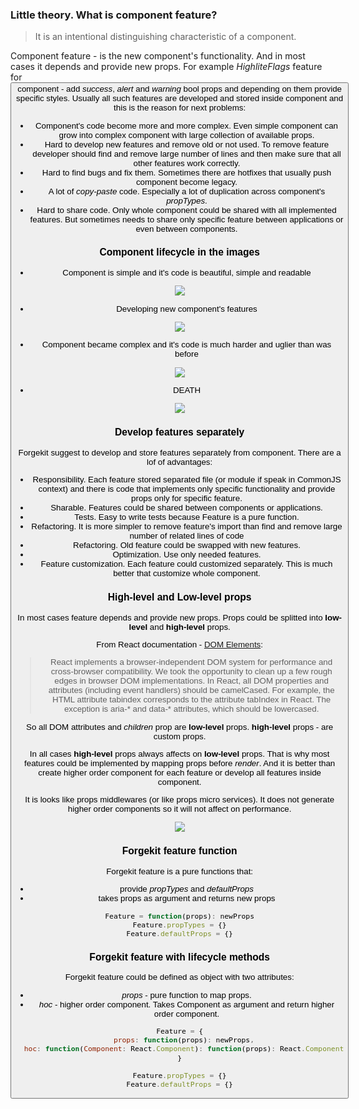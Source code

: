 ### Little theory. What is component feature?

> It is an intentional distinguishing characteristic of a component.

Component feature - is the new component's functionality. And in most cases it depends and provide new props.
For example *HighliteFlags* feature for *<Button/>* component - add *success*, *alert* and *warning* bool props and depending on them provide specific styles.
Usually all such features are developed and stored inside component and this is the reason for next problems:

* Component's code become more and more complex. Even simple component can grow into complex component with large collection of available props.
* Hard to develop new features and remove old or not used. To remove feature developer should find and remove large number of lines and then make sure that all other features work correctly.
* Hard to find bugs and fix them. Sometimes there are hotfixes that usually push component become legacy.
* A lot of *copy-paste* code. Especially a lot of duplication across component's *propTypes*.
* Hard to share code. Only whole component could be shared with all implemented features. But sometimes needs to share only specific feature between applications or even between components.

### Component lifecycle in the images

* Component is simple and it's code is beautiful, simple and readable
<img src="https://raw.githubusercontent.com/tuchk4/forgekit/release/2.0/docs/images/component.png">

* Developing new component's features
<img src="https://raw.githubusercontent.com/tuchk4/forgekit/release/2.0/docs/images/component-with-features.png">

* Component became complex and it's code is much harder and uglier than was before
<img src="https://raw.githubusercontent.com/tuchk4/forgekit/release/2.0/docs/images/component-with-added-features.png">

* DEATH
<img src="https://raw.githubusercontent.com/tuchk4/forgekit/release/2.0/docs/images/component-became-complex.png">

### Develop features separately

Forgekit suggest to develop and store features separately from component. There are a lof of advantages:

* Responsibility. Each feature stored separated file (or module if speak in CommonJS context) and there is code that implements only specific functionality and provide props only for specific feature.
* Sharable. Features could be shared between components or applications.
* Tests. Easy to write tests because Feature is a pure function.
* Refactoring. It is more simpler to remove feature's import than find and remove large number of related lines of code
* Refactoring. Old feature could be swapped with new features.
* Optimization. Use only needed features.
* Feature customization. Each feature could customized separately. This is much better that customize whole component.

### High-level and Low-level props

In most cases feature depends and provide new props.
Props could be splitted into **low-level** and **high-level** props.

From React documentation - [DOM Elements](https://facebook.github.io/react/docs/dom-elements.html):

> React implements a browser-independent DOM system for performance and cross-browser compatibility. We took the opportunity to clean up a few rough edges in browser DOM implementations.
In React, all DOM properties and attributes (including event handlers) should be camelCased. For example, the HTML attribute tabindex corresponds to the attribute tabIndex in React. The exception is aria-* and data-* attributes, which should be lowercased.

So all DOM attributes and *children* prop are **low-level** props.
**high-level** props - are custom props.

In all cases **high-level** props always affects on **low-level** props.
That is why most features could be implemented by mapping props before *render*. And it is better than create higher order component for each feature or develop all features inside component.

It is looks like props middlewares (or like props micro services).
It does not generate higher order components so it will not affect on performance.

<img src="https://raw.githubusercontent.com/tuchk4/forgekit/release/2.0/docs/images/props-as-middleware.png">

### Forgekit feature function

Forgekit feature is a pure functions that:

* provide *propTypes* and *defaultProps*
* takes props as argument and returns new props

```js
Feature = function(props): newProps
Feature.propTypes = {}
Feature.defaultProps = {}
```

### Forgekit feature with lifecycle methods

Forgekit feature could be defined as object with two attributes:

* *props* - pure function to map props.
* *hoc* - higher order component. Takes Component as argument and return higher order component.

```js
Feature = {
  props: function(props): newProps,
  hoc: function(Component: React.Component): function(props): React.Component
}

Feature.propTypes = {}
Feature.defaultProps = {}
```
